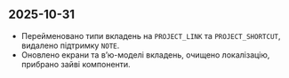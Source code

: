 ## 2025-10-31
- Перейменовано типи вкладень на `PROJECT_LINK` та `PROJECT_SHORTCUT`, видалено підтримку `NOTE`.
- Оновлено екрани та вʼю-моделі вкладень, очищено локалізацію, прибрано зайві компоненти.
